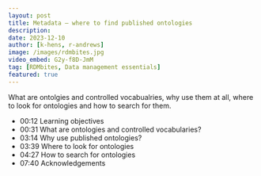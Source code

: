 ```yaml
---
layout: post
title: Metadata – where to find published ontologies
description: 
date: 2023-12-10
author: [k-hens, r-andrews]
image: /images/rdmbites.jpg
video_embed: G2y-f8D-JmM
tag: [RDMbites, Data management essentials]
featured: true
---
```


What are ontolgies and controlled vocabualries, why use them at all, where to look for ontologies and how to search for them. 

- 00:12 Learning objectives
- 00:31 What are ontologies and controlled vocabularies?
- 03:14 Why use published ontologies?
- 03:39 Where to look for ontologies
- 04:27 How to search for ontologies
- 07:40 Acknowledgements
